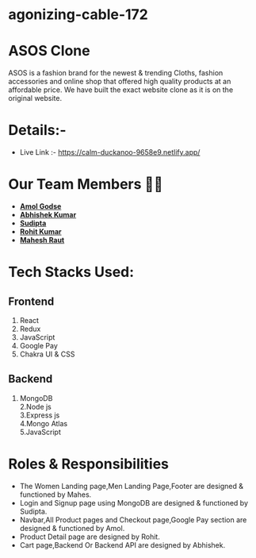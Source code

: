 # agonizing-cable-172


# ASOS Clone
ASOS is a fashion brand for the newest & trending Cloths, fashion accessories and online shop that offered high quality products at an affordable price.
We have built the exact website clone as it is on the original website.

# Details:-
- Live Link :- https://calm-duckanoo-9658e9.netlify.app/


# Our Team Members 👨‍💻
  - **[Amol Godse](https://github.com/agodse21)** 
  - **[Abhishek Kumar](https://github.com/abhishekadityaroy102)** 
  - **[Sudipta ](https://github.com/sudiptadip)** 
  - **[Rohit Kumar](https://github.com/rk6093720)** 
  - **[Mahesh Raut](https://github.com/Rautmahi)** 
  
# Tech Stacks Used:
## Frontend
1. React
2. Redux
3. JavaScript
4. Google Pay
5. Chakra UI & CSS

## Backend
1. MongoDB <br />
2.Node js<br />
3.Express js<br/>
4.Mongo Atlas<br />
5.JavaScript<br/>


# Roles & Responsibilities
- The Women Landing page,Men Landing Page,Footer are designed & functioned by Mahes.
- Login and Signup page using MongoDB are designed & functioned by Sudipta.
- Navbar,All Product pages and Checkout page,Google Pay section are designed & functioned by Amol.
- Product Detail page are designed by Rohit.
- Cart page,Backend Or Backend API are designed by Abhishek.

